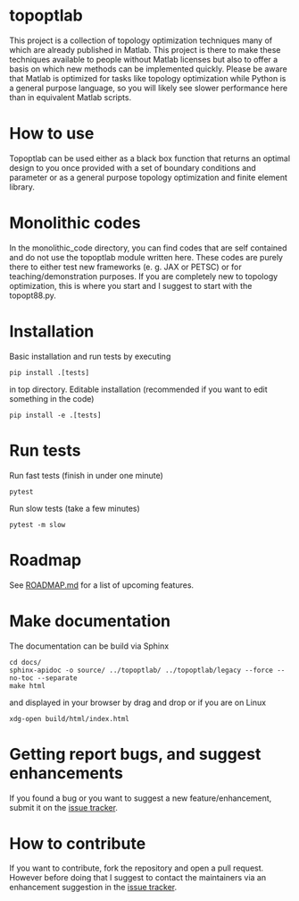 # topoptlab 

This project is a collection of topology optimization techniques many of which
are already published in Matlab. This project is there to make these techniques
available to people without Matlab licenses but also to offer a basis on which
new methods can be implemented quickly. Please be aware that Matlab is 
optimized for tasks like topology optimization while Python is a general 
purpose language, so you will likely see slower performance here than in 
equivalent Matlab scripts.

# How to use 

Topoptlab can be used either as a black box function that returns an optimal 
design to you once provided with a set of boundary conditions and parameter or 
as a general purpose topology optimization and finite element library.


# Monolithic codes

In the monolithic_code directory, you can find codes that are self contained 
and do not use the topoptlab module written here. 
These codes are purely there to either test new frameworks (e. g. JAX or PETSC)
or for teaching/demonstration purposes. If you are completely new to topology 
optimization, this is where you start and I suggest to start with the 
topopt88.py.

# Installation
Basic installation and run tests by executing
```
pip install .[tests]
```
in top directory. Editable installation (recommended if you want to edit 
something in the code) 
```
pip install -e .[tests]
```

# Run tests
Run fast tests (finish in under one minute)
```
pytest
```
Run slow tests (take a few minutes)
```
pytest -m slow
```

# Roadmap

See [ROADMAP.md](./ROADMAP.md) for a list of upcoming features.

# Make documentation

The documentation can be build via Sphinx 

```
cd docs/
sphinx-apidoc -o source/ ../topoptlab/ ../topoptlab/legacy --force --no-toc --separate
make html
```
and displayed in your browser by drag and drop or if you are on Linux
```
xdg-open build/html/index.html
```

# Getting report bugs, and suggest enhancements

If you found a bug or you want to suggest a new feature/enhancement, submit it on the [issue tracker](https://github.com/stefanhiemer/topoptlab/).

# How to contribute

If you want to contribute, fork the repository and open a pull request. However before doing that
I suggest to contact the maintainers via an enhancement suggestion in the [issue tracker](https://github.com/stefanhiemer/topoptlab/).